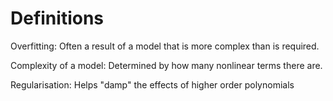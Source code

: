 # Definitions

Overfitting: Often a result of a model that is more complex than is required.

Complexity of a model: Determined by how many nonlinear terms there are.

Regularisation: Helps "damp" the effects of higher order polynomials